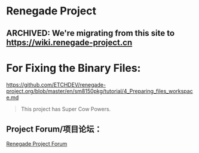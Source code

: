 # Renegade Project
## ARCHIVED: We're migrating from this site to https://wiki.renegade-project.cn
# For Fixing the Binary Files:
https://github.com/ETCHDEV/renegade-project.org/blob/master/en/sm8150pkg/tutorial/4_Preparing_files_workspace.md

> This project has Super Cow Powers.

## Project Forum/项目论坛：

[Renegade Project Forum](https://forum.renegade-project.org/)
